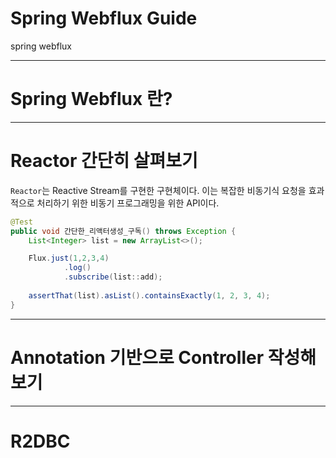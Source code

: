 # Spring Webflux Guide
spring webflux

---

# Spring Webflux 란? 

---
# Reactor 간단히 살펴보기

`Reactor`는 Reactive Stream를 구현한 구현체이다. 이는 복잡한 비동기식 요청을 효과적으로 처리하기 위한 비동기 프로그래밍을 위한 API이다. 

```java
@Test
public void 간단한_리액터생성_구독() throws Exception {
    List<Integer> list = new ArrayList<>();

    Flux.just(1,2,3,4)
            .log()
            .subscribe(list::add);
    
    assertThat(list).asList().containsExactly(1, 2, 3, 4);
}
```

---
# Annotation 기반으로 Controller 작성해보기

---
# R2DBC